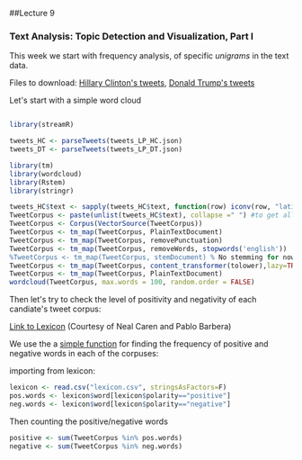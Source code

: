 
##Lecture 9

### Text Analysis: Topic Detection and Visualization, Part I

This week we start with frequency analysis, of specific _unigrams_ in the text data.

Files to download: [Hillary Clinton's tweets](https://www.dropbox.com/s/5eo0f3bmyxjdw5x/tweets_LP_HC.json?dl=0), [Donald Trump's tweets](https://www.dropbox.com/s/p8ih89vvseup8ym/tweets_LP_DT.json?dl=0)


Let's start with a simple word cloud
```r

library(streamR)

tweets_HC <- parseTweets(tweets_LP_HC.json)
tweets_DT <- parseTweets(tweets_LP_DT.json)

library(tm)
library(wordcloud)
library(Rstem)
library(stringr)

tweets_HC$text <- sapply(tweets_HC$text, function(row) iconv(row, "latin1", "ASCII", sub=""))
TweetCorpus <- paste(unlist(tweets_HC$text), collapse =" ") #to get all of the tweets together
TweetCorpus <- Corpus(VectorSource(TweetCorpus))
TweetCorpus <- tm_map(TweetCorpus, PlainTextDocument)
TweetCorpus <- tm_map(TweetCorpus, removePunctuation)
TweetCorpus <- tm_map(TweetCorpus, removeWords, stopwords('english'))
%TweetCorpus <- tm_map(TweetCorpus, stemDocument) % No stemming for now!
TweetCorpus <- tm_map(TweetCorpus, content_transformer(tolower),lazy=TRUE)
TweetCorpus <- tm_map(TweetCorpus, PlainTextDocument)
wordcloud(TweetCorpus, max.words = 100, random.order = FALSE)

```

Then let's try to check the level of positivity and negativity of each candiate's tweet corpus:

[Link to Lexicon](https://www.dropbox.com/s/fjc9yd0h1jur51a/lexicon.csv?dl=0) (Courtesy of Neal Caren and Pablo Barbera)

We use the a [simple function](https://github.com/pablobarbera/social-media-workshop/blob/master/02-twitter-data-analysis.r) for finding the frequency of positive and negative words in each of the corpuses:

importing from lexicon:

```r
lexicon <- read.csv("lexicon.csv", stringsAsFactors=F)
pos.words <- lexicon$word[lexicon$polarity=="positive"]
neg.words <- lexicon$word[lexicon$polarity=="negative"]
```

Then counting the positive/negative words

```r
positive <- sum(TweetCorpus %in% pos.words)
negative <- sum(TweetCorpus %in% neg.words)
```


